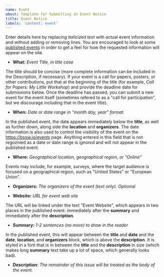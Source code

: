 ```yaml
---
name: Event
about: Template for Submitting an Event Notice 
title: Event Notice
labels: 'content: event'
---
```

Enter details here by replacing *italicized text* with actual event information and without adding or removing lines.  You are encouraged to look at some [published events](https://bssw.io/events) in order to get a feel for how the requested information will appear on the site.

* **What:** *Event Title, in title case*

The title should be concise (more complete information can be included in the Description, if necessary).  If your event is a call for papers, posters, or other contributions, put that at the beginning of the title (for example, *Call for Papers: My Little Workshop*) and provide the deadline date for submissions below.  Once the deadline has passed, you can submit a new event for the event itself (sometimes refered to as a "call for participation", but we discourage including that in the event title).

* **When:** *Date or date range in "month day, year" format*

In the published event, the date appears immediately below the **title**, as well as further down, along side the **location** and **organizers**.  The date information is also used to control the visibility of the event on the <https://bssw.io/events> page.  Anything entered in this field that is not regoznied as a date or date range is *ignored* and will not appear in the published event.

* **Where:** *Geographical location, geographical region, or "Online"*

Events may include, for example, surveys, where the target audience is focused on a geographical region, such as "United States" or "European Union".

* **Organizers:** *The organizers of the event (text only).  Optional*

* **Website:** *URL for event web site*

The URL will be linked under the text "Event Website", which appears in two places in the published event: immediately after the **summary** and immediately after the **description**.

* **Summary:** *1-2 sentences (no more) to draw in the reader*

In the published event, this will appear between the **title** and **date** and the **date**, **location**, and **organizers** block, which is above the **description**.  It is styled in a font that is in between the **title** and the **description** in size (which makes long **summary** text take up a lot of space, which generally looks bad).

* **Description:** *The remainder of this issue will be treated as the body of the event.*
